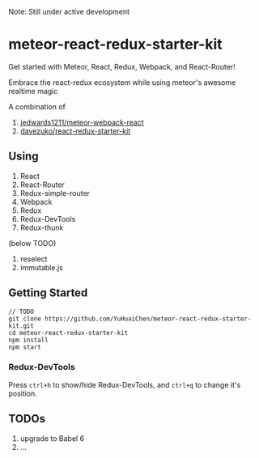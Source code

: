 Note: Still under active development
# meteor-react-redux-starter-kit
Get started with Meteor, React, Redux, Webpack, and React-Router!

Embrace the react-redux ecosystem while using meteor's awesome realtime magic

A combination of
1. [jedwards1211/meteor-webpack-react](https://github.com/jedwards1211/meteor-webpack-react)
1. [davezuko/react-redux-starter-kit](https://github.com/davezuko/react-redux-starter-kit)

## Using

1. React
1. React-Router
1. Redux-simple-router
1. Webpack
1. Redux
1. Redux-DevTools
1. Redux-thunk

(below TODO)
1. reselect
1. immutable.js

## Getting Started

```
// TODO
git clone https://github.com/YuHuaiChen/meteor-react-redux-starter-kit.git
cd meteor-react-redux-starter-kit
npm install
npm start
```

### Redux-DevTools

Press `ctrl+h` to show/hide Redux-DevTools, and `ctrl+q` to change it's position.

## TODOs

1. upgrade to Babel 6
1. ...
